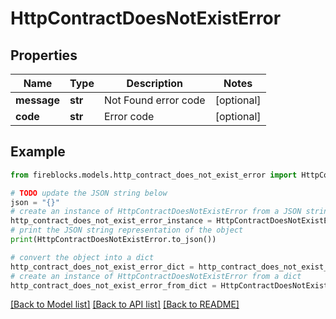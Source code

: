 # HttpContractDoesNotExistError


## Properties

Name | Type | Description | Notes
------------ | ------------- | ------------- | -------------
**message** | **str** | Not Found error code | [optional] 
**code** | **str** | Error code | [optional] 

## Example

```python
from fireblocks.models.http_contract_does_not_exist_error import HttpContractDoesNotExistError

# TODO update the JSON string below
json = "{}"
# create an instance of HttpContractDoesNotExistError from a JSON string
http_contract_does_not_exist_error_instance = HttpContractDoesNotExistError.from_json(json)
# print the JSON string representation of the object
print(HttpContractDoesNotExistError.to_json())

# convert the object into a dict
http_contract_does_not_exist_error_dict = http_contract_does_not_exist_error_instance.to_dict()
# create an instance of HttpContractDoesNotExistError from a dict
http_contract_does_not_exist_error_from_dict = HttpContractDoesNotExistError.from_dict(http_contract_does_not_exist_error_dict)
```
[[Back to Model list]](../README.md#documentation-for-models) [[Back to API list]](../README.md#documentation-for-api-endpoints) [[Back to README]](../README.md)


